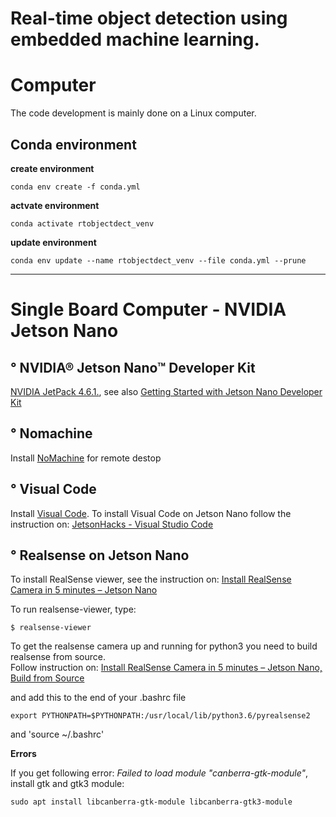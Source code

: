 # Real-time object detection using embedded machine learning.

# Computer

The code development is mainly done on a Linux computer.

## Conda environment

**create environment**
```
conda env create -f conda.yml
```

**actvate environment**
```
conda activate rtobjectdect_venv
```

**update environment**
```
conda env update --name rtobjectdect_venv --file conda.yml --prune
```
---

# Single Board Computer - NVIDIA Jetson Nano

## ° NVIDIA® Jetson Nano™ Developer Kit 

[NVIDIA JetPack 4.6.1.](https://developer.nvidia.com/embedded/jetpack-sdk-461), see also [Getting Started with Jetson Nano Developer Kit](https://developer.nvidia.com/embedded/learn/get-started-jetson-nano-devkit)

## ° Nomachine

Install [NoMachine](https://www.nomachine.com/) for remote destop 

## ° Visual Code

Install [Visual Code](https://code.visualstudio.com/). To install Visual Code on Jetson Nano follow the instruction on: [JetsonHacks - Visual Studio Code](https://jetsonhacks.com/2020/11/28/visual-studio-code/)

## ° Realsense on Jetson Nano

To install RealSense viewer, see the instruction on: [Install RealSense Camera in 5 minutes – Jetson Nano](https://jetsonhacks.com/2019/12/22/install-realsense-camera-in-5-minutes-jetson-nano/)

To run realsense-viewer, type: 

```
$ realsense-viewer
```

To get the realsense camera up and running for python3 you need to build realsense from source.<br> 
Follow instruction on: [Install RealSense Camera in 5 minutes – Jetson Nano, Build from Source](https://jetsonhacks.com/2019/12/22/install-realsense-camera-in-5-minutes-jetson-nano/)

and add this to the end of your .bashrc file 
```
export PYTHONPATH=$PYTHONPATH:/usr/local/lib/python3.6/pyrealsense2
```

and 'source ~/.bashrc'

**Errors**

If you get following error: *Failed to load module "canberra-gtk-module"*, install gtk and gtk3 module:

```
sudo apt install libcanberra-gtk-module libcanberra-gtk3-module
```